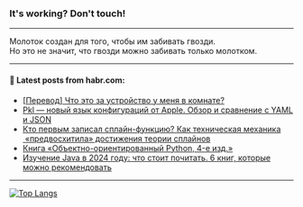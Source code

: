 ### It's working? Don't touch!

---
Молоток создан для того, чтобы им забивать гвозди. <br>
Но это не значит, что гвозди можно забивать только молотком.

---
<!--
#### 🛠️ Technical stack:

![Java](https://img.shields.io/badge/Java-informational?logo=Oracle&style=flat&logoColor=white&color=FF4500)
![Kotlin](https://img.shields.io/badge/Kotlin-informational?logo=Kotlin&style=flat&logoColor=white&color=774D97)
![JS](https://img.shields.io/badge/JS-informational?logo=javaScript&style=flat&logoColor=black&color=F7Df1E)
![TS](https://img.shields.io/badge/TypeScript-informational?logo=typeScript&style=flat&logoColor=black&color=017acc)
![Python](https://img.shields.io/badge/Python-informational?logo=Python&style=flat&logoColor=black&color=ffdd54) <br>
![Spring](https://img.shields.io/badge/SpringBoot-informational?logo=SpringBoot&style=flat&logoColor=white&color=6DB33F) 
![Next](https://img.shields.io/badge/Next.js-informational?logo=Next.js&style=flat&logoColor=white&color=3671a1)
![Nest](https://img.shields.io/badge/NestJS-informational?logo=NestJS&style=flat&logoColor=white&color=E0234E)
![NodeJS](https://img.shields.io/badge/NodeJS-informational?logo=node.js&style=flat&logoColor=white&color=70A760) <br>
![PostgreSQL](https://img.shields.io/badge/PostgreSQL-informational?logo=PostgreSQL&style=flat&logoColor=white&color=DAA520)
![MongoDB](https://img.shields.io/badge/MongoDB-informational?logo=MongoDB&style=flat&logoColor=white&color=870000)
![Git](https://img.shields.io/badge/Git-informational?logo=git&style=flat&logoColor=white&color=f74e28)
![Apache](https://img.shields.io/badge/Apache-informational?logo=apache&style=flat&logoColor=white&color=f74e28)

___  -->

#### 💬 Latest posts from habr.com:

<!-- BLOG-POST-LIST:START -->
- [[Перевод] Что это за устройство у меня в комнате?](https://habr.com/ru/companies/ruvds/articles/797945/?utm_source=habrahabr&utm_medium=rss&utm_campaign=797945)
- [Pkl — новый язык конфигураций от Apple. Обзор и сравнение с YAML и JSON](https://habr.com/ru/companies/selectel/articles/797917/?utm_source=habrahabr&utm_medium=rss&utm_campaign=797917)
- [Кто первым записал сплайн-функцию? Как техническая механика  «предвосхитила» достижения теории сплайнов](https://habr.com/ru/articles/797545/?utm_source=habrahabr&utm_medium=rss&utm_campaign=797545)
- [Книга «Объектно-ориентированный Python, 4-е изд.»](https://habr.com/ru/companies/piter/articles/797157/?utm_source=habrahabr&utm_medium=rss&utm_campaign=797157)
- [Изучение Java в 2024 году: что стоит почитать. 6 книг, которые можно рекомендовать](https://habr.com/ru/companies/ru_mts/articles/797905/?utm_source=habrahabr&utm_medium=rss&utm_campaign=797905)
<!-- BLOG-POST-LIST:END -->

---
[![Top Langs](https://github-readme-stats-git-master-advtsetting-gmailcom.vercel.app/api/top-langs/?username=zloylis&langs_count=10&hide_title=false&title_color=e6edf3&size_weight=0.5&count_weight=0.5&layout=compact&hide_border=true&theme=dracula)](https://github.com/zloylis)

<!-- ![GitHub stats](https://github-readme-stats-git-master-advtsetting-gmailcom.vercel.app/api?username=zloylis&show_icons=true&hide_border=true&theme=dracula&hide_title=true&include_all_commits=true&count_private=true&hide=contribs&hide_rank=true) -->
